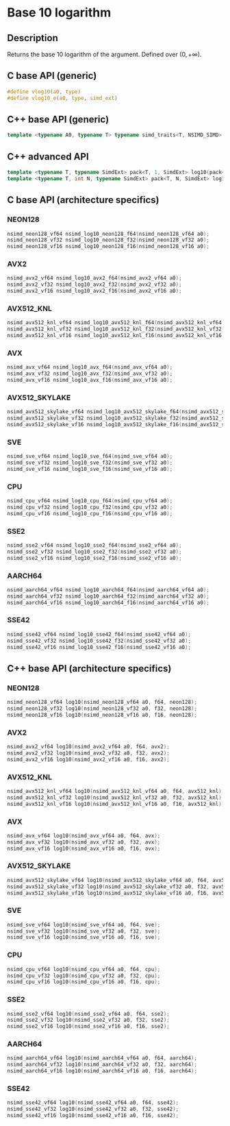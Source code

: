 <!--

Copyright (c) 2019 Agenium Scale

Permission is hereby granted, free of charge, to any person obtaining a copy
of this software and associated documentation files (the "Software"), to deal
in the Software without restriction, including without limitation the rights
to use, copy, modify, merge, publish, distribute, sublicense, and/or sell
copies of the Software, and to permit persons to whom the Software is
furnished to do so, subject to the following conditions:

The above copyright notice and this permission notice shall be included in all
copies or substantial portions of the Software.

THE SOFTWARE IS PROVIDED "AS IS", WITHOUT WARRANTY OF ANY KIND, EXPRESS OR
IMPLIED, INCLUDING BUT NOT LIMITED TO THE WARRANTIES OF MERCHANTABILITY,
FITNESS FOR A PARTICULAR PURPOSE AND NONINFRINGEMENT. IN NO EVENT SHALL THE
AUTHORS OR COPYRIGHT HOLDERS BE LIABLE FOR ANY CLAIM, DAMAGES OR OTHER
LIABILITY, WHETHER IN AN ACTION OF CONTRACT, TORT OR OTHERWISE, ARISING FROM,
OUT OF OR IN CONNECTION WITH THE SOFTWARE OR THE USE OR OTHER DEALINGS IN THE
SOFTWARE.

-->

# Base 10 logarithm

## Description

Returns the base 10 logarithm of the argument. Defined over $(0, +∞)$.

## C base API (generic)

```c
#define vlog10(a0, type)
#define vlog10_e(a0, type, simd_ext)
```

## C++ base API (generic)

```c++
template <typename A0, typename T> typename simd_traits<T, NSIMD_SIMD>::simd_vector log10(A0 a0, T);
```

## C++ advanced API

```c++
template <typename T, typename SimdExt> pack<T, 1, SimdExt> log10(pack<T, 1, SimdExt> const& a0);
template <typename T, int N, typename SimdExt> pack<T, N, SimdExt> log10(pack<T, N, SimdExt> const& a0);
```

## C base API (architecture specifics)

### NEON128

```c
nsimd_neon128_vf64 nsimd_log10_neon128_f64(nsimd_neon128_vf64 a0);
nsimd_neon128_vf32 nsimd_log10_neon128_f32(nsimd_neon128_vf32 a0);
nsimd_neon128_vf16 nsimd_log10_neon128_f16(nsimd_neon128_vf16 a0);
```

### AVX2

```c
nsimd_avx2_vf64 nsimd_log10_avx2_f64(nsimd_avx2_vf64 a0);
nsimd_avx2_vf32 nsimd_log10_avx2_f32(nsimd_avx2_vf32 a0);
nsimd_avx2_vf16 nsimd_log10_avx2_f16(nsimd_avx2_vf16 a0);
```

### AVX512_KNL

```c
nsimd_avx512_knl_vf64 nsimd_log10_avx512_knl_f64(nsimd_avx512_knl_vf64 a0);
nsimd_avx512_knl_vf32 nsimd_log10_avx512_knl_f32(nsimd_avx512_knl_vf32 a0);
nsimd_avx512_knl_vf16 nsimd_log10_avx512_knl_f16(nsimd_avx512_knl_vf16 a0);
```

### AVX

```c
nsimd_avx_vf64 nsimd_log10_avx_f64(nsimd_avx_vf64 a0);
nsimd_avx_vf32 nsimd_log10_avx_f32(nsimd_avx_vf32 a0);
nsimd_avx_vf16 nsimd_log10_avx_f16(nsimd_avx_vf16 a0);
```

### AVX512_SKYLAKE

```c
nsimd_avx512_skylake_vf64 nsimd_log10_avx512_skylake_f64(nsimd_avx512_skylake_vf64 a0);
nsimd_avx512_skylake_vf32 nsimd_log10_avx512_skylake_f32(nsimd_avx512_skylake_vf32 a0);
nsimd_avx512_skylake_vf16 nsimd_log10_avx512_skylake_f16(nsimd_avx512_skylake_vf16 a0);
```

### SVE

```c
nsimd_sve_vf64 nsimd_log10_sve_f64(nsimd_sve_vf64 a0);
nsimd_sve_vf32 nsimd_log10_sve_f32(nsimd_sve_vf32 a0);
nsimd_sve_vf16 nsimd_log10_sve_f16(nsimd_sve_vf16 a0);
```

### CPU

```c
nsimd_cpu_vf64 nsimd_log10_cpu_f64(nsimd_cpu_vf64 a0);
nsimd_cpu_vf32 nsimd_log10_cpu_f32(nsimd_cpu_vf32 a0);
nsimd_cpu_vf16 nsimd_log10_cpu_f16(nsimd_cpu_vf16 a0);
```

### SSE2

```c
nsimd_sse2_vf64 nsimd_log10_sse2_f64(nsimd_sse2_vf64 a0);
nsimd_sse2_vf32 nsimd_log10_sse2_f32(nsimd_sse2_vf32 a0);
nsimd_sse2_vf16 nsimd_log10_sse2_f16(nsimd_sse2_vf16 a0);
```

### AARCH64

```c
nsimd_aarch64_vf64 nsimd_log10_aarch64_f64(nsimd_aarch64_vf64 a0);
nsimd_aarch64_vf32 nsimd_log10_aarch64_f32(nsimd_aarch64_vf32 a0);
nsimd_aarch64_vf16 nsimd_log10_aarch64_f16(nsimd_aarch64_vf16 a0);
```

### SSE42

```c
nsimd_sse42_vf64 nsimd_log10_sse42_f64(nsimd_sse42_vf64 a0);
nsimd_sse42_vf32 nsimd_log10_sse42_f32(nsimd_sse42_vf32 a0);
nsimd_sse42_vf16 nsimd_log10_sse42_f16(nsimd_sse42_vf16 a0);
```

## C++ base API (architecture specifics)

### NEON128

```c
nsimd_neon128_vf64 log10(nsimd_neon128_vf64 a0, f64, neon128);
nsimd_neon128_vf32 log10(nsimd_neon128_vf32 a0, f32, neon128);
nsimd_neon128_vf16 log10(nsimd_neon128_vf16 a0, f16, neon128);
```

### AVX2

```c
nsimd_avx2_vf64 log10(nsimd_avx2_vf64 a0, f64, avx2);
nsimd_avx2_vf32 log10(nsimd_avx2_vf32 a0, f32, avx2);
nsimd_avx2_vf16 log10(nsimd_avx2_vf16 a0, f16, avx2);
```

### AVX512_KNL

```c
nsimd_avx512_knl_vf64 log10(nsimd_avx512_knl_vf64 a0, f64, avx512_knl);
nsimd_avx512_knl_vf32 log10(nsimd_avx512_knl_vf32 a0, f32, avx512_knl);
nsimd_avx512_knl_vf16 log10(nsimd_avx512_knl_vf16 a0, f16, avx512_knl);
```

### AVX

```c
nsimd_avx_vf64 log10(nsimd_avx_vf64 a0, f64, avx);
nsimd_avx_vf32 log10(nsimd_avx_vf32 a0, f32, avx);
nsimd_avx_vf16 log10(nsimd_avx_vf16 a0, f16, avx);
```

### AVX512_SKYLAKE

```c
nsimd_avx512_skylake_vf64 log10(nsimd_avx512_skylake_vf64 a0, f64, avx512_skylake);
nsimd_avx512_skylake_vf32 log10(nsimd_avx512_skylake_vf32 a0, f32, avx512_skylake);
nsimd_avx512_skylake_vf16 log10(nsimd_avx512_skylake_vf16 a0, f16, avx512_skylake);
```

### SVE

```c
nsimd_sve_vf64 log10(nsimd_sve_vf64 a0, f64, sve);
nsimd_sve_vf32 log10(nsimd_sve_vf32 a0, f32, sve);
nsimd_sve_vf16 log10(nsimd_sve_vf16 a0, f16, sve);
```

### CPU

```c
nsimd_cpu_vf64 log10(nsimd_cpu_vf64 a0, f64, cpu);
nsimd_cpu_vf32 log10(nsimd_cpu_vf32 a0, f32, cpu);
nsimd_cpu_vf16 log10(nsimd_cpu_vf16 a0, f16, cpu);
```

### SSE2

```c
nsimd_sse2_vf64 log10(nsimd_sse2_vf64 a0, f64, sse2);
nsimd_sse2_vf32 log10(nsimd_sse2_vf32 a0, f32, sse2);
nsimd_sse2_vf16 log10(nsimd_sse2_vf16 a0, f16, sse2);
```

### AARCH64

```c
nsimd_aarch64_vf64 log10(nsimd_aarch64_vf64 a0, f64, aarch64);
nsimd_aarch64_vf32 log10(nsimd_aarch64_vf32 a0, f32, aarch64);
nsimd_aarch64_vf16 log10(nsimd_aarch64_vf16 a0, f16, aarch64);
```

### SSE42

```c
nsimd_sse42_vf64 log10(nsimd_sse42_vf64 a0, f64, sse42);
nsimd_sse42_vf32 log10(nsimd_sse42_vf32 a0, f32, sse42);
nsimd_sse42_vf16 log10(nsimd_sse42_vf16 a0, f16, sse42);
```